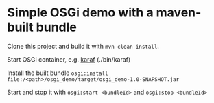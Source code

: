 Simple OSGi demo with a maven-built bundle
==========================================

Clone this project and build it with `mvn clean install`.

Start OSGi container, e.g. [karaf](http://karaf.apache.org/) (./bin/karaf)

Install the built bundle `osgi:install file:/<path>/osgi_demo/target/osgi_demo-1.0-SNAPSHOT.jar`

Start and stop it with `osgi:start <bundleId>` and `osgi:stop <bundleId>`